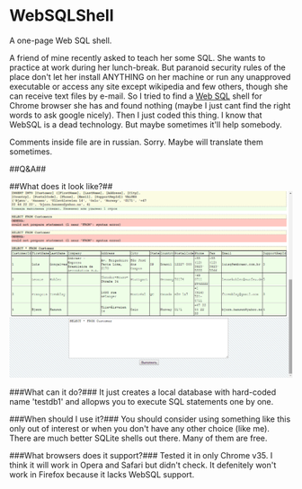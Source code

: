 WebSQLShell
===========

A one-page Web SQL shell.

A friend of mine recently asked to teach her some SQL. She wants to practice at work during her lunch-break. But paranoid security rules of the place don't let her install ANYTHING on her machine or run any unapproved executable or access any site except wikipedia and few others, though she can receive text files by e-mail. So I tried to find a [Web SQL](http://en.wikipedia.org/wiki/Web_SQL_Database) shell for Chrome browser she has and found nothing (maybe I just cant find the right words to ask google nicely). Then I just coded this thing. I know that WebSQL is a dead technology. But maybe sometimes it'll help somebody.

Comments inside file are in russian. Sorry. Maybe will translate them sometimes.

##Q&A##

##What does it look like?##
![Screenshot1](WebSQLshell_screenshot1.png)

###What can it do?###
It just creates a local database with hard-coded name 'testdb1' and allopws you to execute SQL statements one by one.

###When should I use it?###
You should consider using something like this only out of interest or when you don't have any other choice (like me). There are much better SQLite shells out there. Many of them are free.

###What browsers does it support?###
Tested it in only Chrome v35. I think it will work in Opera and Safari but didn't check.
It defenitely won't work in Firefox because it lacks WebSQL support. 




